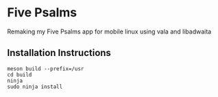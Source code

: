 # Five Psalms
Remaking my Five Psalms app for mobile linux using vala and libadwaita

## Installation Instructions
```
meson build --prefix=/usr
cd build
ninja
sudo ninja install
```
